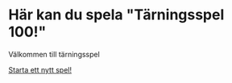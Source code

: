 
Här kan du spela "Tärningsspel 100!"
===========

Välkommen till tärningsspel

[Starta ett nytt spel!](dice/init)
